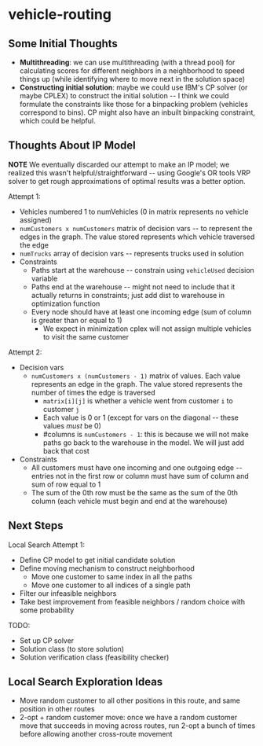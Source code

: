 # vehicle-routing

## Some Initial Thoughts

- **Multithreading**: we can use multithreading (with a thread pool) for calculating scores for different neighbors in a neighborhood to speed things up (while identifying where to move next in the solution space)
- **Constructing initial solution**: maybe we could use IBM's CP solver (or maybe CPLEX) to construct the initial solution -- I think we could formulate the constraints like those for a binpacking problem (vehicles correspond to bins). CP might also have an inbuilt binpacking constraint, which could be helpful.


## Thoughts About IP Model

**NOTE** We eventually discarded our attempt to make an IP model; we realized this wasn't helpful/straightforward -- using Google's
OR tools VRP solver to get rough approximations of optimal results was a better option.

Attempt 1:
- Vehicles numbered 1 to numVehicles (0 in matrix represents no vehicle assigned)
- `numCustomers x numCustomers` matrix of decision vars -- to represent the edges in the graph. The value stored represents which vehicle traversed the edge
- `numTrucks` array of decision vars -- represents trucks used in solution
- Constraints
  - Paths start at the warehouse -- constrain using `vehicleUsed` decision variable
  - Paths end at the warehouse -- might not need to include that it actually returns in constraints; just add dist to warehouse in optimization function
  - Every node should have at least one incoming edge (sum of column is greater than or equal to 1)
    - We expect in minimization cplex will not assign multiple vehicles to visit the same customer

Attempt 2:
- Decision vars
  - `numCustomers x (numCustomers - 1)` matrix of values. Each value represents an edge in the graph. The value stored represents the number of times the edge is traversed
    - `matrix[i][j]` is whether a vehicle went from customer `i` to customer `j`
    - Each value is 0 or 1 (except for vars on the diagonal -- these values _must_ be 0)
    - #columns is `numCustomers - 1`: this is because we will not make paths go back to the warehouse in the model. We will just add back that cost 
- Constraints
  - All customers must have one incoming and one outgoing edge -- entries not in the first row or column must have sum of column and sum of row equal to 1
  - The sum of the 0th row must be the same as the sum of the 0th column (each vehicle must begin and end at the warehouse)


## Next Steps 

Local Search Attempt 1:
- Define CP model to get initial candidate solution
- Define moving mechanism to construct neighborhood
  - Move one customer to same index in all the paths
  - Move one customer to all indices of a single path
- Filter our infeasible neighbors
- Take best improvement from feasible neighbors / random choice with some probability 

TODO:
- Set up CP solver
- Solution class (to store solution)
- Solution verification class (feasibility checker)


## Local Search Exploration Ideas
- Move random customer to all other positions in this route, and same position in other routes
- 2-opt + random customer move: once we have a random customer move that succeeds in moving across routes, run 2-opt a bunch of times before allowing another cross-route movement